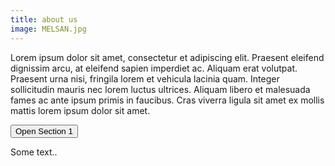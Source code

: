 ```yaml
---
title: about us
image: MELSAN.jpg
---
```

Lorem ipsum dolor sit amet, consectetur et adipiscing elit. Praesent eleifend dignissim arcu, at eleifend sapien imperdiet ac. Aliquam erat volutpat. Praesent urna nisi, fringila lorem et vehicula lacinia quam. Integer sollicitudin mauris nec lorem luctus ultrices. Aliquam libero et malesuada fames ac ante ipsum primis in faucibus. Cras viverra ligula sit amet ex mollis mattis lorem ipsum dolor sit amet.

<button onclick="toggle('part1')">
Open Section 1</button>

<div id="part1" class="w3-container w3-hide">
  <p>Some text..</p>
</div>
